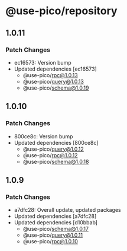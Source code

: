 # @use-pico/repository

## 1.0.11

### Patch Changes

- ec16573: Version bump
- Updated dependencies [ec16573]
  - @use-pico/rpc@1.0.13
  - @use-pico/query@1.0.13
  - @use-pico/schema@1.0.19

## 1.0.10

### Patch Changes

- 800ce8c: Version bump
- Updated dependencies [800ce8c]
  - @use-pico/query@1.0.12
  - @use-pico/rpc@1.0.12
  - @use-pico/schema@1.0.18

## 1.0.9

### Patch Changes

- a7dfc28: Overall update, updated packages
- Updated dependencies [a7dfc28]
- Updated dependencies [d10bbab]
  - @use-pico/schema@1.0.17
  - @use-pico/query@1.0.11
  - @use-pico/rpc@1.0.10
